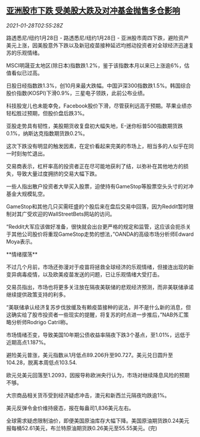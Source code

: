 <!--1611804195000-->
[亚洲股市下跌 受美股大跌及对冲基金抛售多仓影响](https://cn.reuters.com/article/global-market-asia-stocks-us-fund-0128-idCNKBS29X0B0)
------

<div><i>2021-01-28T02:55:28Z</i></div><p>路透悉尼/纽约1月28日 - 路透悉尼/纽约1月28日 - 亚洲股市周四下跌，避险资产美元上涨，因美股意外下跌以及新冠疫苗接种延迟均撼动投资者对全球经济迅速复苏的乐观情绪。</p><p>MSCI明晟亚太地区(除日本)指数跌1.2%，鉴于该指数本月以来已上涨逾6%，估值看似已过高。</p><p>日股日经指数跌1.3%，创10月来最大跌幅。中国沪深300指数跌1.5%。韩国综合股价指数(KOSPI)下滑0.9%，三星电子领跌，此前公布业绩。</p><p>科技股宠儿也未能幸免，Facebook股价下滑，尽管获利远高于预期。苹果业绩亦轻松胜过预期，但股价盘后跌3%。</p><p>亚股走势具有韧性，美股期货收复盘初大幅失地，E-迷你标普500指数期货跌0.1%，纳斯达克指数期货跌0.2%。</p><p>这次下跌没有明显的触发因素，在定价看起来完美的市场上，相当多的人似乎在同一时刻匆忙退出。</p><p>交易商表示，杠杆率高的投资者正在尽可能地获利了结，以弥补在其他地方的损失，导致大量过度拥挤的交易大幅下跌。</p><p>一些人指出散户投资者大举买入股票，迫使持有GameStop等股票空头头寸的对冲基金大规模轧空。</p><p>GameStop和其他几只买需旺盛的个股后来在盘后交易中回落，因为Reddit暂时限制对其广受欢迎的WallStreetBets网站的访问。</p><p>“Reddit大军应该做好准备，很快就会出台更严格的规定和监管，这应该会扼杀关于其他公司股价将重现GameStop走势的想法，”OANDA的高级市场分析师Edward Moya表示。</p><p>**情绪摆荡**</p><p>不过几个月前，市场还弥漫对于疫苗将拯救全球经济的乐观情绪，但接连出现的新变异病毒疫情，以及欧美疫苗发送的问题，已让乐观情绪大受打击。</p><p>交易员指出，市场也将更多关注放在隔夜美联储的悲观经济预测，而非美联储承诺继续提供政策支持的利多。</p><p>“美联储承认经济复苏步伐放缓及有赖疫苗接种的说法，并不是什么新的消息，但这确实给了股市投资者一些现实的提醒，将复苏的时点进一步推后，”NAB外汇策略分析师Rodrigo Catril称。</p><p>市场情绪丕变，导致美国10年期公债收益率隔夜下跌3个基点，至1.01%，远低于近期高点1.187%。</p><p>避险美元普涨，美元指数从1月低点89.206升至90.727。美元兑日圆升至104.28，脱离本周低点103.54.</p><p>欧元兑美元回落至1.2093，因报导称欧洲央行认为，市场对继续降息风险的预期不够。</p><p>大宗商品相关货币受到经济疑虑冲击，澳元和新西兰元隔夜均跌逾1%。</p><p>美元反弹令金价维持疲态，报在每盎司1,836美元左右。</p><p>全球需求疑虑限制油价，即便美国原油库存大幅下降。美国原油期货跌0.24美元报每桶52.61美元，布兰特原油期货跌0.26美元至55.55美元。(完)</p>
